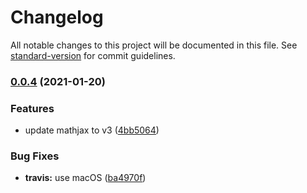 # Changelog

All notable changes to this project will be documented in this file. See [standard-version](https://github.com/conventional-changelog/standard-version) for commit guidelines.

### [0.0.4](https://git.in.zhihu.com/fe/puptex/compare/v0.0.3...v0.0.4) (2021-01-20)


### Features

* update mathjax to v3 ([4bb5064](https://git.in.zhihu.com/fe/puptex/commit/4bb5064818c8a99fd4ce300313a23855c44dba63))


### Bug Fixes

* **travis:** use macOS ([ba4970f](https://git.in.zhihu.com/fe/puptex/commit/ba4970f765952da589647970091094845d703def))
